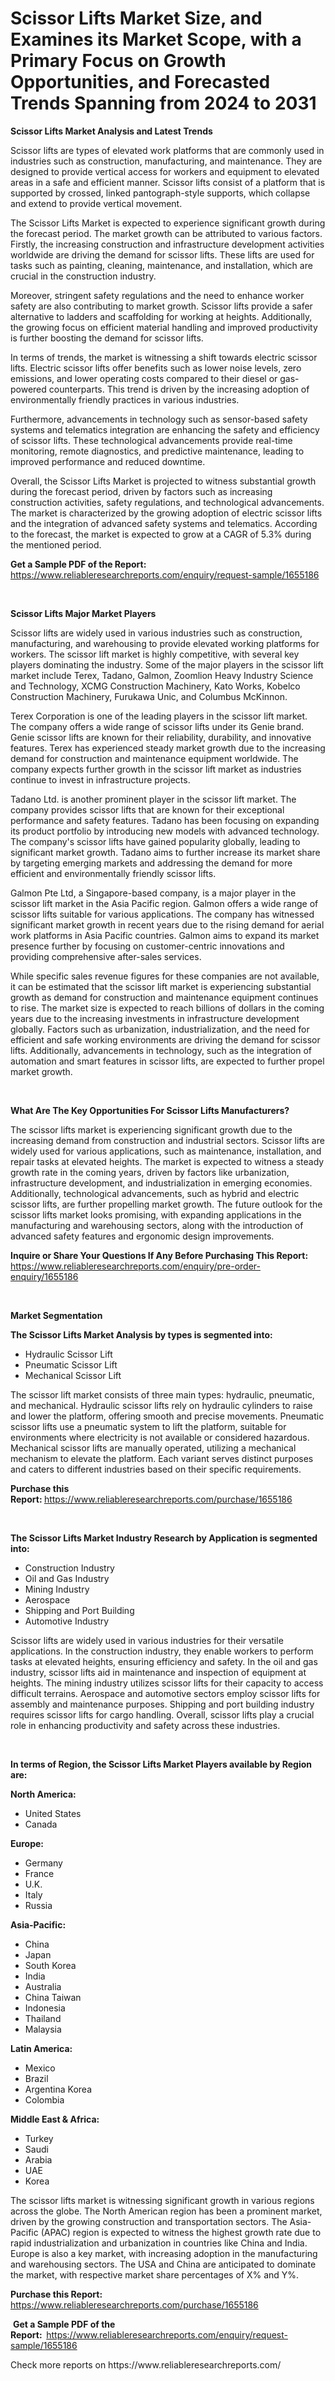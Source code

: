 <p><h1>Scissor Lifts Market Size, and Examines its Market Scope, with a Primary Focus on Growth Opportunities, and Forecasted Trends Spanning from 2024 to 2031</h1></p><p><strong>Scissor Lifts Market Analysis and Latest Trends</strong></p>
<p><p>Scissor lifts are types of elevated work platforms that are commonly used in industries such as construction, manufacturing, and maintenance. They are designed to provide vertical access for workers and equipment to elevated areas in a safe and efficient manner. Scissor lifts consist of a platform that is supported by crossed, linked pantograph-style supports, which collapse and extend to provide vertical movement.</p><p>The Scissor Lifts Market is expected to experience significant growth during the forecast period. The market growth can be attributed to various factors. Firstly, the increasing construction and infrastructure development activities worldwide are driving the demand for scissor lifts. These lifts are used for tasks such as painting, cleaning, maintenance, and installation, which are crucial in the construction industry.</p><p>Moreover, stringent safety regulations and the need to enhance worker safety are also contributing to market growth. Scissor lifts provide a safer alternative to ladders and scaffolding for working at heights. Additionally, the growing focus on efficient material handling and improved productivity is further boosting the demand for scissor lifts.</p><p>In terms of trends, the market is witnessing a shift towards electric scissor lifts. Electric scissor lifts offer benefits such as lower noise levels, zero emissions, and lower operating costs compared to their diesel or gas-powered counterparts. This trend is driven by the increasing adoption of environmentally friendly practices in various industries.</p><p>Furthermore, advancements in technology such as sensor-based safety systems and telematics integration are enhancing the safety and efficiency of scissor lifts. These technological advancements provide real-time monitoring, remote diagnostics, and predictive maintenance, leading to improved performance and reduced downtime.</p><p>Overall, the Scissor Lifts Market is projected to witness substantial growth during the forecast period, driven by factors such as increasing construction activities, safety regulations, and technological advancements. The market is characterized by the growing adoption of electric scissor lifts and the integration of advanced safety systems and telematics. According to the forecast, the market is expected to grow at a CAGR of 5.3% during the mentioned period.</p></p>
<p><strong>Get a Sample PDF of the Report:&nbsp;</strong> <a href="https://www.reliableresearchreports.com/enquiry/request-sample/1655186">https://www.reliableresearchreports.com/enquiry/request-sample/1655186</a></p>
<p>&nbsp;</p>
<p><strong>Scissor Lifts Major Market Players</strong></p>
<p><p>Scissor lifts are widely used in various industries such as construction, manufacturing, and warehousing to provide elevated working platforms for workers. The scissor lift market is highly competitive, with several key players dominating the industry. Some of the major players in the scissor lift market include Terex, Tadano, Galmon, Zoomlion Heavy Industry Science and Technology, XCMG Construction Machinery, Kato Works, Kobelco Construction Machinery, Furukawa Unic, and Columbus McKinnon.</p><p>Terex Corporation is one of the leading players in the scissor lift market. The company offers a wide range of scissor lifts under its Genie brand. Genie scissor lifts are known for their reliability, durability, and innovative features. Terex has experienced steady market growth due to the increasing demand for construction and maintenance equipment worldwide. The company expects further growth in the scissor lift market as industries continue to invest in infrastructure projects.</p><p>Tadano Ltd. is another prominent player in the scissor lift market. The company provides scissor lifts that are known for their exceptional performance and safety features. Tadano has been focusing on expanding its product portfolio by introducing new models with advanced technology. The company's scissor lifts have gained popularity globally, leading to significant market growth. Tadano aims to further increase its market share by targeting emerging markets and addressing the demand for more efficient and environmentally friendly scissor lifts.</p><p>Galmon Pte Ltd, a Singapore-based company, is a major player in the scissor lift market in the Asia Pacific region. Galmon offers a wide range of scissor lifts suitable for various applications. The company has witnessed significant market growth in recent years due to the rising demand for aerial work platforms in Asia Pacific countries. Galmon aims to expand its market presence further by focusing on customer-centric innovations and providing comprehensive after-sales services.</p><p>While specific sales revenue figures for these companies are not available, it can be estimated that the scissor lift market is experiencing substantial growth as demand for construction and maintenance equipment continues to rise. The market size is expected to reach billions of dollars in the coming years due to the increasing investments in infrastructure development globally. Factors such as urbanization, industrialization, and the need for efficient and safe working environments are driving the demand for scissor lifts. Additionally, advancements in technology, such as the integration of automation and smart features in scissor lifts, are expected to further propel market growth.</p></p>
<p>&nbsp;</p>
<p><strong>What Are The Key Opportunities For Scissor Lifts Manufacturers?</strong></p>
<p><p>The scissor lifts market is experiencing significant growth due to the increasing demand from construction and industrial sectors. Scissor lifts are widely used for various applications, such as maintenance, installation, and repair tasks at elevated heights. The market is expected to witness a steady growth rate in the coming years, driven by factors like urbanization, infrastructure development, and industrialization in emerging economies. Additionally, technological advancements, such as hybrid and electric scissor lifts, are further propelling market growth. The future outlook for the scissor lifts market looks promising, with expanding applications in the manufacturing and warehousing sectors, along with the introduction of advanced safety features and ergonomic design improvements.</p></p>
<p><strong>Inquire or Share Your Questions If Any Before Purchasing This Report:</strong> <a href="https://www.reliableresearchreports.com/enquiry/pre-order-enquiry/1655186">https://www.reliableresearchreports.com/enquiry/pre-order-enquiry/1655186</a></p>
<p>&nbsp;</p>
<p><strong>Market Segmentation</strong></p>
<p><strong>The Scissor Lifts Market Analysis by types is segmented into:</strong></p>
<p><ul><li>Hydraulic Scissor Lift</li><li>Pneumatic Scissor Lift</li><li>Mechanical Scissor Lift</li></ul></p>
<p><p>The scissor lift market consists of three main types: hydraulic, pneumatic, and mechanical. Hydraulic scissor lifts rely on hydraulic cylinders to raise and lower the platform, offering smooth and precise movements. Pneumatic scissor lifts use a pneumatic system to lift the platform, suitable for environments where electricity is not available or considered hazardous. Mechanical scissor lifts are manually operated, utilizing a mechanical mechanism to elevate the platform. Each variant serves distinct purposes and caters to different industries based on their specific requirements.</p></p>
<p><strong>Purchase this Report:&nbsp;</strong><a href="https://www.reliableresearchreports.com/purchase/1655186">https://www.reliableresearchreports.com/purchase/1655186</a></p>
<p>&nbsp;</p>
<p><strong>The Scissor Lifts Market Industry Research by Application is segmented into:</strong></p>
<p><ul><li>Construction Industry</li><li>Oil and Gas Industry</li><li>Mining Industry</li><li>Aerospace</li><li>Shipping and Port Building</li><li>Automotive Industry</li></ul></p>
<p><p>Scissor lifts are widely used in various industries for their versatile applications. In the construction industry, they enable workers to perform tasks at elevated heights, ensuring efficiency and safety. In the oil and gas industry, scissor lifts aid in maintenance and inspection of equipment at heights. The mining industry utilizes scissor lifts for their capacity to access difficult terrains. Aerospace and automotive sectors employ scissor lifts for assembly and maintenance purposes. Shipping and port building industry requires scissor lifts for cargo handling. Overall, scissor lifts play a crucial role in enhancing productivity and safety across these industries.</p></p>
<p>&nbsp;</p>
<p><strong>In terms of Region, the Scissor Lifts Market Players available by Region are:</strong></p>
<p>
    <p> <strong> North America: </strong>
        <ul>
            <li>United States</li>
            <li>Canada</li>
        </ul>
        </p> 
    <p> <strong> Europe: </strong>
        <ul>
            <li>Germany</li>
            <li>France</li>
            <li>U.K.</li>
            <li>Italy</li>
            <li>Russia</li>
        </ul>
        </p> 
    <p> <strong> Asia-Pacific: </strong>
        <ul>
            <li>China</li>
            <li>Japan</li>
            <li>South Korea</li>
            <li>India</li>
            <li>Australia</li>
            <li>China Taiwan</li>
            <li>Indonesia</li>
            <li>Thailand</li>
            <li>Malaysia</li>
        </ul>
        </p> 
    <p> <strong> Latin America: </strong>
        <ul>
            <li>Mexico</li>
            <li>Brazil</li>
            <li>Argentina Korea</li>
            <li>Colombia</li>
        </ul>
        </p> 
    <p> <strong> Middle East & Africa: </strong>
        <ul>
            <li>Turkey</li>
            <li>Saudi</li>
            <li>Arabia</li>
            <li>UAE</li>
            <li>Korea</li>
        </ul>
    </p>
    </p>
<p><p>The scissor lifts market is witnessing significant growth in various regions across the globe. The North American region has been a prominent market, driven by the growing construction and transportation sectors. The Asia-Pacific (APAC) region is expected to witness the highest growth rate due to rapid industrialization and urbanization in countries like China and India. Europe is also a key market, with increasing adoption in the manufacturing and warehousing sectors. The USA and China are anticipated to dominate the market, with respective market share percentages of X% and Y%.</p></p>
<p><strong>Purchase this Report: </strong><a href="https://www.reliableresearchreports.com/purchase/1655186">https://www.reliableresearchreports.com/purchase/1655186</a></p>
<p>&nbsp;<strong>Get a Sample PDF of the Report:&nbsp;&nbsp;</strong><a href="https://www.reliableresearchreports.com/enquiry/request-sample/1655186">https://www.reliableresearchreports.com/enquiry/request-sample/1655186</a></p>
<p><strong></strong></p>
<p>Check more reports on https://www.reliableresearchreports.com/</p>